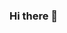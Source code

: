 ### Hi there 👋

<!--
**tuyettruc-nt/tuyettruc-nt** is a ✨ _special_ ✨ repository because its `README.md` (this file) appears on your GitHub profile.

Here are some ideas to get you started:

- 💳 My Full name is **Ngô Thị Tuyết Trúc**
- 🏫 I’m currently the third year student at **FPT University - Ho Chi Minh City Campus**
- 📝 My major is **Software Engineering **
- 🤔 I’m looking for help with ...
- 💬 Ask me about ...
- 📫 How to reach me: ...
- 😄 Pronouns: ...
- ⚡ Fun fact: ...
-->
